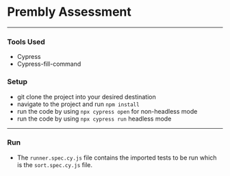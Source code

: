 # Prembly Assessment


---


### Tools Used
- Cypress
- Cypress-fill-command


### Setup
- git clone the project into your desired destination
- navigate to the project and run `npm install`
- run the code by using `npx cypress open` for non-headless mode
- run the code by using `npx cypress run` headless mode
---

### Run
- The `runner.spec.cy.js` file contains the imported tests to be run which is the `sort.spec.cy.js` file.